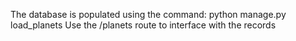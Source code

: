 The database is populated using the command: python manage.py load_planets
Use the /planets route to interface with the records